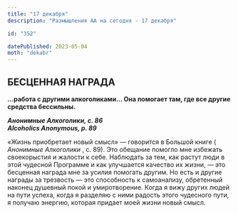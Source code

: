 ```yaml
---
title: "17 декабря"
description: "Размышления АА на сегодня - 17 декабря"

id: "352"

datePublished: 2023-05-04
moth: "dekabr"
---
```


## БЕСЦЕННАЯ НАГРАДА

**…работа с другими алкоголиками… Она помогает там, где все другие средства
бессильны.**

**_Анонимные Алкоголики, с. 86  
Alcoholics Anonymous, p. 89_**

«Жизнь приобретает новый смысл» — говорится в Большой книге ( _Анонимные
Алкоголики_ , с. 89). Это обещание помогло мне избежать своекорыстия и жалости
к себе. Наблюдать за тем, как растут люди в этой чудесной Программе и как
улучшается качество их жизни, — это бесценная награда мне за усилия помогать
другим. Но есть и другие награды за трезвость — это способность к самоанализу,
обретенный наконец душевный покой и умиротворение. Когда я вижу других людей
на пути успеха, когда я разделяю с ними радость этого чудесного пути, я
получаю энергию, которая придает моей жизни новый смысл.
